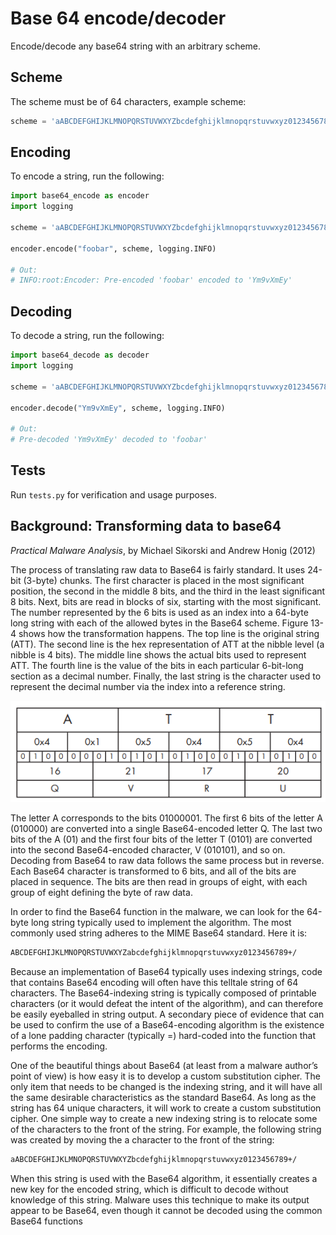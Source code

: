 # Base 64 encode/decoder

Encode/decode any base64 string with an arbitrary scheme.

## Scheme

The scheme must be of 64 characters, example scheme:

```python
scheme = 'aABCDEFGHIJKLMNOPQRSTUVWXYZbcdefghijklmnopqrstuvwxyz0123456789+/' # index switched ('a')
```

## Encoding

To encode a string, run the following:

```python
import base64_encode as encoder
import logging

scheme = 'aABCDEFGHIJKLMNOPQRSTUVWXYZbcdefghijklmnopqrstuvwxyz0123456789+/' # index switched ('a')

encoder.encode("foobar", scheme, logging.INFO)

# Out:
# INFO:root:Encoder: Pre-encoded 'foobar' encoded to 'Ym9vXmEy'
```

## Decoding


To decode a string, run the following:

```python
import base64_decode as decoder
import logging

scheme = 'aABCDEFGHIJKLMNOPQRSTUVWXYZbcdefghijklmnopqrstuvwxyz0123456789+/' # index switched ('a')

encoder.decode("Ym9vXmEy", scheme, logging.INFO)

# Out:
# Pre-decoded 'Ym9vXmEy' decoded to 'foobar'
```

## Tests

Run `tests.py` for verification and usage purposes. 

## Background: Transforming data to base64

*Practical Malware Analysis*, by Michael Sikorski and Andrew Honig (2012)

The process of translating raw data to Base64 is fairly standard. It uses 24-bit
(3-byte) chunks. The first character is placed in the most significant position,
the second in the middle 8 bits, and the third in the least significant 8 bits.
Next, bits are read in blocks of six, starting with the most significant. The
number represented by the 6 bits is used as an index into a 64-byte long string
with each of the allowed bytes in the Base64 scheme. Figure 13-4 shows how the
transformation happens. The top line is the original string (ATT). The second
line is the hex representation of ATT at the nibble level (a nibble is 4 bits).
The middle line shows the actual bits used to represent ATT. The fourth line is
the value of the bits in each particular 6-bit-long section as a decimal number.
Finally, the last string is the character used to represent the decimal number
via the index into a reference string.

![base](images/base64png.png)

The letter A corresponds to the bits 01000001. The first 6 bits of the letter A
(010000) are converted into a single Base64-encoded letter Q. The last two bits
of the A (01) and the first four bits of the letter T (0101) are converted into
the second Base64-encoded character, V (010101), and so on. Decoding from Base64
to raw data follows the same process but in reverse. Each Base64 character is
transformed to 6 bits, and all of the bits are placed in sequence. The bits are
then read in groups of eight, with each group of eight defining the byte of raw
data.

In order to find the Base64 function in the malware, we can look for the 64-byte
long string typically used to implement the algorithm. The most commonly used
string adheres to the MIME Base64 standard. Here it is:

```md
ABCDEFGHIJKLMNOPQRSTUVWXYZabcdefghijklmnopqrstuvwxyz0123456789+/
```

Because an implementation of Base64 typically uses indexing strings, code that
contains Base64 encoding will often have this telltale string of 64 characters.
The Base64-indexing string is typically composed of printable characters (or it
would defeat the intent of the algorithm), and can therefore be easily eyeballed
in string output. A secondary piece of evidence that can be used to confirm the
use of a Base64-encoding algorithm is the existence of a lone padding character
(typically =) hard-coded into the function that performs the encoding.

One of the beautiful things about Base64 (at least from a malware author’s point
of view) is how easy it is to develop a custom substitution cipher. The only
item that needs to be changed is the indexing string, and it will have all the
same desirable characteristics as the standard Base64. As long as the string has
64 unique characters, it will work to create a custom substitution cipher. One
simple way to create a new indexing string is to relocate some of the characters
to the front of the string. For example, the following string was created by
moving the a character to the front of the string:

```md
aABCDEFGHIJKLMNOPQRSTUVWXYZbcdefghijklmnopqrstuvwxyz0123456789+/
```

When this string is used with the Base64 algorithm, it essentially creates a new
key for the encoded string, which is difficult to decode without knowledge of
this string. Malware uses this technique to make its output appear to be Base64,
even though it cannot be decoded using the common Base64 functions